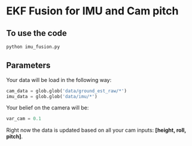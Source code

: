 # EKF Fusion for IMU and Cam pitch

## To use the code
```python
python imu_fusion.py
```

## Parameters

Your data will be load in the following way:

```python
cam_data = glob.glob('data/ground_est_raw/*')
imu_data = glob.glob('data/imu/*')
```

Your belief on the camera will be:
```python
var_cam = 0.1
```
Right now the data is updated based on all your cam inputs: **[height, roll, pitch]**.

